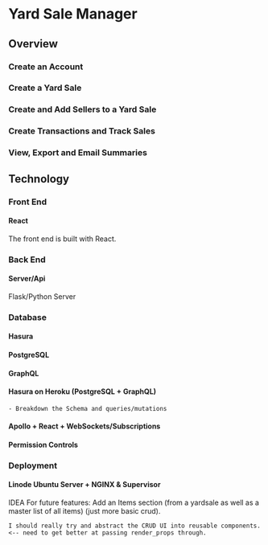 # Yard Sale Manager

## Overview

### Create an Account

### Create a Yard Sale

### Create and Add Sellers to a Yard Sale

### Create Transactions and Track Sales

### View, Export and Email Summaries

## Technology

### Front End

#### React
The front end is built with React.

### Back End

#### Server/Api
Flask/Python Server

### Database

#### Hasura

#### PostgreSQL

#### GraphQL

#### Hasura on Heroku (PostgreSQL + GraphQL)
    - Breakdown the Schema and queries/mutations
#### Apollo + React + WebSockets/Subscriptions

#### Permission Controls

### Deployment

#### Linode Ubuntu Server + NGINX & Supervisor



IDEA For future features:
    Add an Items section (from a yardsale as well as a master list of all items) (just more basic crud).

    I should really try and abstract the CRUD UI into reusable components. <-- need to get better at passing render_props through.

